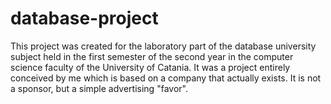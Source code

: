 # database-project
This project was created for the laboratory part of the database university subject held in the first semester of the second year in the computer science faculty of the University of Catania. It was a project entirely conceived by me which is based on a company that actually exists. It is not a sponsor, but a simple advertising "favor".
